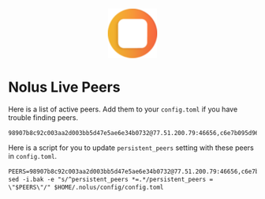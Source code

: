 <p align="center">
  <img height="100" height="auto" src="https://raw.githubusercontent.com/Nodeist/Kurulumlar/main/logos/nolus.png">
</p>


# Nolus Live Peers
Here is a list of active peers. Add them to your `config.toml` if you have trouble finding peers.
```
98907b8c92c003aa2d003bb5d47e5ae6e34b0732@77.51.200.79:46656,c6e7b095d965209c8d15086c2a173627fb9b29e1@161.97.169.22:26656,e0aac09f3de68abf583b0e3994228ee8bd19d1eb@168.119.124.130:45659,9cafdff7858f3925007e4fa1e7ac3b591a0bd045@45.130.104.142:26656,5c2a752c9b1952dbed075c56c600c3a79b58c395@195.3.220.135:27016,bab17bf921c3bc6882dc0d37ed1ec9da9135a84c@109.123.236.225:13656,90422b8d40906967098a4010318344114e135d84@183.182.125.23:26656,896c70ce52e6c88313048c9a63fcb9e7f0277144@178.208.86.44:46656,67be97f5ef69a4f149fbef7970ba888e5b2c2cff@65.108.231.124:16656,e84c51a539d705787644e235faab6bccd4b73bdd@5.61.33.18:26656,33f4b7f56b6708526f0638162f020394de0ce5e9@65.21.229.33:28656,df5a117c4e2f5d047b57552d71d45e8ea4a30f2c@185.239.209.135:26656
```

Here is a script for you to update `persistent_peers` setting with these peers in `config.toml`.

```
PEERS=98907b8c92c003aa2d003bb5d47e5ae6e34b0732@77.51.200.79:46656,c6e7b095d965209c8d15086c2a173627fb9b29e1@161.97.169.22:26656,e0aac09f3de68abf583b0e3994228ee8bd19d1eb@168.119.124.130:45659,9cafdff7858f3925007e4fa1e7ac3b591a0bd045@45.130.104.142:26656,5c2a752c9b1952dbed075c56c600c3a79b58c395@195.3.220.135:27016,bab17bf921c3bc6882dc0d37ed1ec9da9135a84c@109.123.236.225:13656,90422b8d40906967098a4010318344114e135d84@183.182.125.23:26656,896c70ce52e6c88313048c9a63fcb9e7f0277144@178.208.86.44:46656,67be97f5ef69a4f149fbef7970ba888e5b2c2cff@65.108.231.124:16656,e84c51a539d705787644e235faab6bccd4b73bdd@5.61.33.18:26656,33f4b7f56b6708526f0638162f020394de0ce5e9@65.21.229.33:28656,df5a117c4e2f5d047b57552d71d45e8ea4a30f2c@185.239.209.135:26656
sed -i.bak -e "s/^persistent_peers *=.*/persistent_peers = \"$PEERS\"/" $HOME/.nolus/config/config.toml
```
